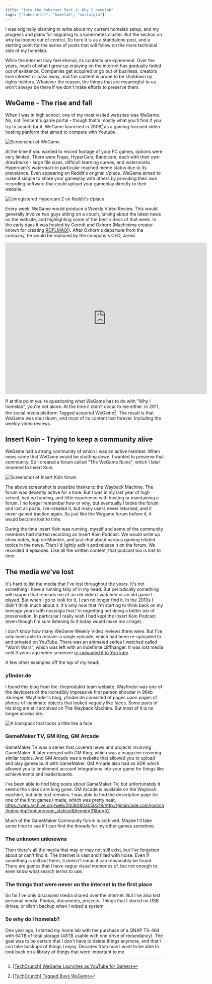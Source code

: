 ```yaml
---
title: "Into the Kubernet Part 1: Why I homelab"
tags: ["kubernetes", "homelab", "nostalgia"]
---
```


<script>
  import Image from '$lib/components/Image.svelte';
</script>

I was originally planning to write about my current homelab setup, and my
progress and plans for migrating to a kubernetes cluster. But the section on
_why_ ballooned out of control. So here it is as a standalone post, and a
starting point for the series of posts that will follow on the more technical
side of my homelab.

While the internet may feel eternal, its contents are ephemeral. Over the years,
much of what I grew up enjoying on the internet has gradually faded out of
existence. Companies get acquired or go out of business, creators lose interest
or pass away, and fan content is prone to be shutdown by rights holders.
Whatever the reason, the things that are meaningful to us won't always be there
if we don't make efforts to preserve them.

## WeGame - The rise and fall

When I was in high school, one of my most visited websites was WeGame. No, not
Tencent's game portal - though that's mostly what you'll find if you try to
search for it. WeGame launched in 2008[^1] as a gaming focused video hosting
platform that aimed to compete with Youtube.

<Image src="wegame_shot.webp" alt="Screenshot of WeGame" />

At the time if you wanted to record footage of your PC games, options were very
limited. There were Fraps, HyperCam, Bandicam, each with their own drawbacks -
large file sizes, difficult learning curves, and watermarks. Hypercam's
watermark in particular reached meme status due to its prevelance. Even
appearing on Reddit's original r/place. WeGame aimed to make it simple to share
your gameplay with others by providing their own recording software that could
upload your gameplay directly to their website.

<Image src="unregistered_hypercam2.png" alt="Unregistered Hypercam 2 on Reddit's r/place" />

Every week, WeGame would produce a Weekly Video Review. This would generally
involve two guys sitting on a couch, talking about the latest news on the
website, and highlighting some of the best videos of that week. In the early
days it was hosted by Gorndt and Oxhorn (Machinima creator known for creating
[ROFLMAO!](https://www.youtube.com/watch?v=iEWgs6YQR9A)). After Oxhorn's
departure from the company, he would be replaced by the company's CEO, Jared.

<iframe title="vimeo-player" src="https://player.vimeo.com/video/15500493?h=2f79e354b0" width="640" height="480" frameborder="0"    allowfullscreen></iframe>

If at this point you're questioning what WeGame has to do with "Why I homelab",
you're not alone. At the time it didn't occur to me either. In 2011, the social
media platform Tagged acquired WeGame[^2]. The result is that WeGame was shut
down, and most of its content lost forever. Including the weekly video reviews.

## Insert Koin - Trying to keep a community alive

WeGame had a strong community of which I was an active member. When news came
that WeGame would be shutting down, I wanted to preserve that community. So I
created a forum called "The WeGame Ruins", which I later renamed to Insert Koin.

<Image src="insert_koin.png" alt="Screenshot of Insert Koin forum" />

The above screenshot is possible thanks to the Wayback Machine. The forum was
decently active for a time. But I was in my last year of high school, had no
funding, and little experience with hosting or maintaining a forum. I no longer
remember how or why, but eventually I broke the forum and lost all posts. I
re-created it, but many users never returned, and it never gained traction
again. So just like the Wegame forum before it, it would become lost to time.

During the time Insert Koin was running, myself and some of the community
members had started recording an Insert Koin Podcast. We would write up show
notes, hop on Mumble, and just chat about various gaming related topics in the
news. Then I'd lightly edit it and release it on the forum. We recorded 4
episodes. Like all the written content, that podcast too is lost to time.

## The media we've lost

It's hard to list the media that I've lost throughout the years. It's not
something I have a running tally of in my head. But periodically something will
happen that reminds me of an old video I watched or an old game I played. But
when I go to look for it, I can no longer find it. In the 2010s I didn't think
much about it. It's only now that I'm starting to think back on my teenage years
with nostalgia that I'm regretting not doing a better job of preservation. In
particular I really wish I had kept the Insert Koin Podcast (even though I'm
sure listening to it today would make me cringe).

I don't know how many WeGame Weekly Video reviews there were. But I've only been
able to recover a single episode, which had been re-uploaded to and privated on
YouTube. There was an animated series I watched called "Worm Wars", which was
left with an indefinite cliffhanger. It was lost media until 3 years ago when
someone
[re-uploaded it to YouTube](https://www.youtube.com/watch?v=g98JTbwMOrU&t=656s).

A few other examples off the top of my head:

### yfinder.de

I found this blog from the .theprodukkt team website. Wayfinder was one of the
devlopers of the incredibly impressive first person shooder in 96kb .kkrieger.
Wayfinder's blog, yfinder.de consisted of pages upon pages of photos of
inanimate objects that looked vaguely like faces. Some parts of his blog are
still archived on The Wayback Machine. But most of it is no longer accessible.

<Image src="yfinder.png" alt="A backpack that looks a little like a face" />

### GameMaker TV, GM King, GM Arcade

GameMaker TV was a series that covered news and projects involving GameMaker. It
later merged with GM King, which was a magazine covering similar topics. And GM
Arcade was a website that allowed you to upload and play games built with
GameMaker. GM Arcade also had an SDK which allowed you to implement account
integrations into your game for things like achievements and leaderboards.

I've been able to find blog posts about GameMaker TV, but unfortunately it seems
the videos are long gone. GM Arcade is available on the Wayback machine, but
only text remains. I was able to find the description page for one of the first
games I made, which was pretty neat.
https://web.archive.org/web/20080803050319/http://gmarcade.com/joomla/index.php?option=com_staticxt&Itemid=31&id=52

Much of the GameMaker Community forum is archived. Maybe I'll take some time to
see if I can find the threads for my other games sometime.

### The unknown unknowns

Then there's all the media that may or may not still exist, but I've forgotten
about or can't find it. The internet is vast and filled with noise. Even if
something is still out there, it doesn't mean it can reasonably be found. There
are games that I have vague visual memories of, but not enough to even know what
search terms to use.

### The things that were never on the internet in the first place

So far I've only discussed media shared over the internet. But I've also lost
personal media. Photos, documents, projects. Things that I stored on USB drives,
or didn't backup when I wiped a system.

### So why do I homelab?

One year ago, I started my home lab with the purchase of a QNAP TS-464 with 64TB
of total storage (48TB usable with one drive of redundancy). The goal was to be
certain that I don't have to delete things anymore, and that I can take backups
of things I enjoy. Decades from now I want to be able to look back on a library
of things that were important to me.

[^1]:
    [\[TechCrunch\] WeGame Launches as YouTube for Gamers](https://techcrunch.com/2008/01/09/wegame-launches-as-youtube-for-gamers/)

[^2]:
    [\[TechCrunch\] Tagged Buys WeGame](https://techcrunch.com/2011/09/21/tagged-wegame/)
